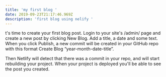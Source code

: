 ```yaml
---
title: 'my first blog '
date: 2019-09-23T21:17:46.969Z
description: 'first blog using nelify '
---
```

t's time to create your first blog post. Login to your site's /admin/ page and create a new post by clicking New Blog. Add a title, a date and some text. When you click Publish, a new commit will be created in your GitHub repo with this format Create Blog “year-month-date-title”.



Then Netlify will detect that there was a commit in your repo, and will start rebuilding your project. When your project is deployed you'll be able to see the post you created.
